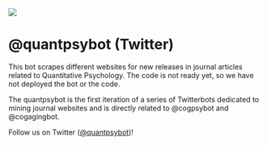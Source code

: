 ![](https://github.com/tmc2737/quantpsybot/blob/master/quantpsy.png)

# @quantpsybot (Twitter)

This bot scrapes different websites for new releases in journal articles related to Quantitative Psychology. The code is not ready yet, so we have not deployed the bot or the code.

The quantpsybot is the first iteration of a series of Twitterbots dedicated to mining journal websites and is directly related to @cogpsybot and @cogagingbot.

Follow us on Twitter ([@quantpsybot](http://www.twitter.com/quantpsybot))!
